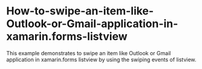 # How-to-swipe-an-item-like-Outlook-or-Gmail-application-in-xamarin.forms-listview
This example demonstrates to swipe an item like Outlook or Gmail application in xamarin.forms listview by using the swiping events of listview.
